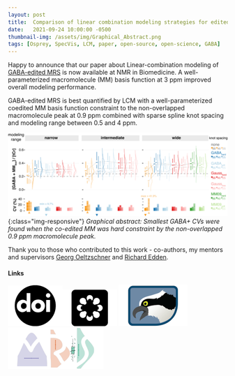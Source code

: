 ```yaml
---
layout: post
title:  Comparison of linear combination modeling strategies for edited magnetic resonance spectroscopy at 3T
date:   2021-09-24 10:00:00 -0500
thumbnail-img: /assets/img/Graphical_Abstract.png
tags: [Osprey, SpecVis, LCM, paper, open-source, open-science, GABA]
---
```


Happy to announce that our paper about Linear-combination modeling of [GABA-edited MRS](https://doi.org/10.1002/nbm.4618) is now available at NMR in Biomedicine. A well-parameterized macromolecule (MM) basis function at 3 ppm improved overall modeling performance.

GABA-edited MRS is best quantified by LCM with a well-parameterized coedited MM basis function constraint to the non-overlapped macromolecule peak at 0.9 ppm combined with sparse spline knot spacing and modeling range between 0.5 and 4 ppm.

![Open-source environment](/assets/img/Graphical_Abstract.png){:class="img-responsive"}
*Graphical abstract: Smallest GABA+ CVs were found when the co-edited MM was hard constraint by the non-overlapped 0.9 ppm macromolecule peak.*		

Thank you to those who contributed to this work - co-authors, my mentors and supervisors [Georg Oeltzschner](https://www.specfitlab.com/) and [Richard Edden](http://www.gabamrs.com/).

#### Links
[![Preprint](/assets/img/doi.png)](https://doi.org/10.1002/nbm.4618)[![Code](/assets/img/OSF.png)](https://osf.io/aqm8f/)   [![Analysis](/assets/img/Osprey.png)](https://github.com/schorschinho/osprey)   [![Visualization](/assets/img/SpecVis.png)](https://github.com/HJZollner/SpecVis)
